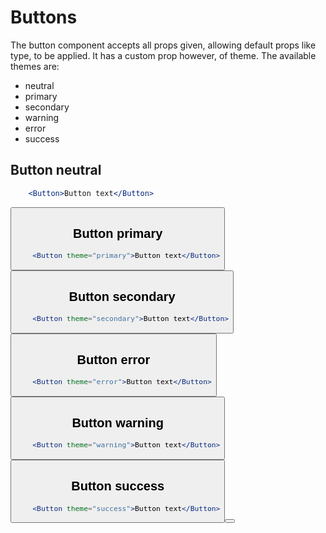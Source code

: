 # Buttons

The button component accepts all props given, allowing default props like type, to be applied.
It has a custom prop however, of theme. The available themes are:

- neutral
- primary
- secondary
- warning
- error
- success

## Button neutral

```jsx
    <Button>Button text</Button>
```

<Button />

## Button primary

```jsx
    <Button theme="primary">Button text</Button>
```

<Button theme="primary" />

## Button secondary

```jsx
    <Button theme="secondary">Button text</Button>
```

<Button theme="secondary" />

## Button error

```jsx
    <Button theme="error">Button text</Button>
```

<Button theme="error" />

## Button warning

```jsx
    <Button theme="warning">Button text</Button>
```

<Button theme="warning" />

## Button success

```jsx
    <Button theme="success">Button text</Button>
```

<Button theme="success" />